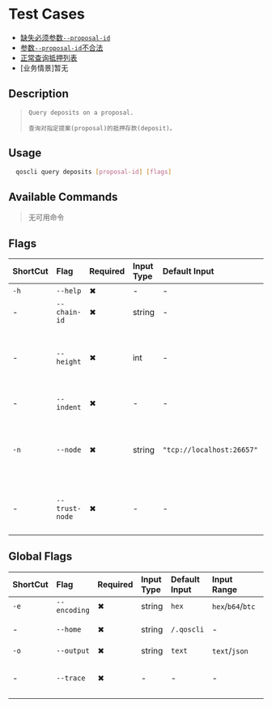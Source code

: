 # Test Cases

- [缺失必须参数`--proposal-id`](./TestCase01.md)
- [参数`--proposal-id`不合法](./TestCase02.md)
- [正常查询抵押列表](./TestCase03.md)
- [业务情景]暂无

## Description

>     Query deposits on a proposal. 
>
>     查询对指定提案(proposal)的抵押存款(deposit)。

## Usage

```bash
  qoscli query deposits [proposal-id] [flags]
```

## Available Commands

>无可用命令

## Flags

| ShortCut | Flag           | Required | Input Type | Default Input             | Input Range | Description                             |
|:---------|:---------------|:---------|:-----------|:--------------------------|:------------|:----------------------------------------|
| `-h`     | `--help`       | ✖        | -          | -                         | -           | 帮助文档                                    |
| -        | `--chain-id`   | ✖        | string     | -                         | -           | Tendermint节点的链ID                        |
| -        | `--height`     | ✖        | int        | -                         | -           | (可选)要查询的块高度，省略以获取最新的可证明块                |
| -        | `--indent`     | ✖        | -          | -                         | -           | 向JSON响应添加缩进                             |
| `-n`     | `--node`       | ✖        | string     | `"tcp://localhost:26657"` | -           | 为此链提供的Tendermint RPC接口: `<host>:<port>` |
| -        | `--trust-node` | ✖        | -          | -                         | -           | 是否信任连接的完整节点（不验证其响应证据）                   |

## Global Flags

| ShortCut | Flag         | Required | Input Type | Default Input | Input Range       | Description  |
|:---------|:-------------|:---------|:-----------|:--------------|:------------------|:-------------|
| `-e`     | `--encoding` | ✖        | string     | `hex`         | `hex`/`b64`/`btc` | 二进制编码        |
| -        | `--home`     | ✖        | string     | `/.qoscli`    | -                 | 配置和数据的目录     |
| `-o`     | `--output`   | ✖        | string     | `text`        | `text`/`json`     | 输出格式         |
| -        | `--trace`    | ✖        | -          | -             | -                 | 打印出错时的完整堆栈跟踪 |
